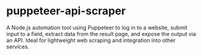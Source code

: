 # puppeteer-api-scraper
A Node.js automation tool using Puppeteer to log in to a website, submit input to a field, extract data from the result page, and expose the output via an API. Ideal for lightweight web scraping and integration into other services.
